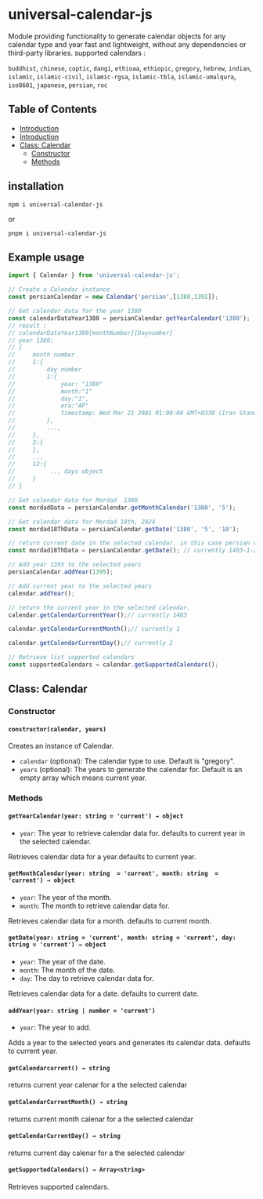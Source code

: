 # universal-calendar-js

Module providing functionality to generate calendar objects for any calendar type and year fast and lightweight, without any dependencies or third-party libraries.
supported calendars :

`buddhist`, `chinese`, `coptic`, `dangi`, `ethioaa`, `ethiopic`, `gregory`, `hebrew`, `indian`, `islamic`, `islamic-civil`, `islamic-rgsa`, `islamic-tbla`, `islamic-umalqura`, `iso8601`, `japanese`, `persian`, `roc`

## Table of Contents
- [Introduction](#introduction)
- [Introduction](#example-usage)
- [Class: Calendar](#class-calendar)
  - [Constructor](#constructor)
  - [Methods](#methods)

## installation
```
npm i universal-calendar-js
```
or
```
pnpm i universal-calendar-js
```
## Example usage

```javascript
import { Calendar } from 'universal-calendar-js';

// Create a Calendar instance
const persianCalendar = new Calendar('persian',[1380,1392]);

// Get calendar data for the year 1380
const calendarDataYear1380 = persianCalendar.getYearCalendar('1380');
// result : 
// calendarDataYear1380[monthNumber][Daynumber]
// year 1380:
// {
//     month number
//     1:{
//         day number
//         1:{
//             year: "1380"
//             month:"1"
//             day:"1",
//             era:"AP"
//             timestamp: Wed Mar 21 2001 01:00:00 GMT+0330 (Iran Standard Time)
//         },
//         ...,
//     },
//     2:{
//     },
//     ...
//     12:{
//          ... days object
//     }
// }

// Get calendar data for Mordad  1380
const mordadData = persianCalendar.getMonthCalendar('1380', '5');

// Get calendar data for Mordad 18th, 2024
const mordad18ThData = persianCalendar.getDate('1380', '5', '18');

// return current date in the selected calendar. in this case persian calendar
const mordad18ThData = persianCalendar.getDate(); // currently 1403-1-2

// Add year 1395 to the selected years
persianCalendar.addYear(1395);

// Add current year to the selected years
calendar.addYear();

// return the current year in the selected calendar.
calendar.getCalendarCurrentYear();// currently 1403

calendar.getCalendarCurrentMonth();// currently 1

calendar.getCalendarCurrentDay();// currently 2

// Retrieve list supported calendars
const supportedCalendars = calendar.getSupportedCalendars();
```

## Class: Calendar

### Constructor

#### `constructor(calendar, years)`

Creates an instance of Calendar.

- `calendar` (optional): The calendar type to use. Default is "gregory".
- `years` (optional): The years to generate the calendar for. Default is an empty array which means current year.

### Methods

#### `getYearCalendar(year: string = 'current') → object`
- `year`: The year to retrieve calendar data for. defaults to current year in the selected calendar.

Retrieves calendar data for a year.defaults to current year.


#### `getMonthCalendar(year: string  = 'current', month: string  = 'current') → object`
- `year`: The year of the month.
- `month`: The month to retrieve calendar data for.

Retrieves calendar data for a month. defaults to current month.


#### `getDate(year: string = 'current', month: string = 'current', day: string = 'current') → object`
- `year`: The year of the date. 
- `month`: The month of the date.  
- `day`: The day to retrieve calendar data for.

Retrieves calendar data for a date. defaults to current date.


#### `addYear(year: string | number = 'current')`
- `year`: The year to add.

Adds a year to the selected years and generates its calendar data. defaults to current year.


#### `getCalendarcurrent() → string`

returns current year calenar for a the selected calendar

#### `getCalendarCurrentMonth() → string`

returns current month calenar for a the selected calendar

#### `getCalendarCurrentDay() → string`

returns current day calenar for a the selected calendar

#### `getSupportedCalendars() → Array<string>`

Retrieves supported calendars.
